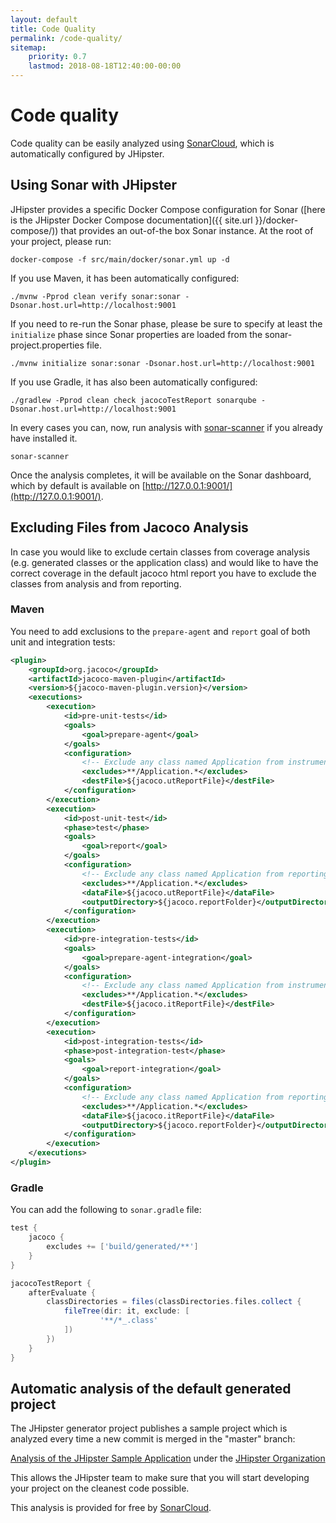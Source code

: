 ```yaml
---
layout: default
title: Code Quality
permalink: /code-quality/
sitemap:
    priority: 0.7
    lastmod: 2018-08-18T12:40:00-00:00
---
```


# <i class="fa fa-diamond"></i> Code quality

Code quality can be easily analyzed using [SonarCloud](https://sonarcloud.io), which is automatically configured by JHipster.

## Using Sonar with JHipster

JHipster provides a specific Docker Compose configuration for Sonar ([here is the JHipster Docker Compose documentation]({{ site.url }}/docker-compose/)) that provides an out-of-the box Sonar instance. At the root of your project, please run:

    docker-compose -f src/main/docker/sonar.yml up -d

If you use Maven, it has been automatically configured:

    ./mvnw -Pprod clean verify sonar:sonar -Dsonar.host.url=http://localhost:9001

If you need to re-run the Sonar phase, please be sure to specify at least the `initialize` phase since Sonar properties are loaded from the sonar-project.properties file.

    ./mvnw initialize sonar:sonar -Dsonar.host.url=http://localhost:9001

If you use Gradle, it has also been automatically configured:

    ./gradlew -Pprod clean check jacocoTestReport sonarqube -Dsonar.host.url=http://localhost:9001

In every cases you can, now, run analysis with [sonar-scanner](https://docs.sonarqube.org/display/SCAN/Analyzing+with+SonarQube+Scanner) if you already have installed it.

    sonar-scanner

Once the analysis completes, it will be available on the Sonar dashboard, which by default is available on [http://127.0.0.1:9001/](http://127.0.0.1:9001/).

## Excluding Files from Jacoco Analysis

In case you would like to exclude certain classes from coverage analysis (e.g. generated classes or the application class) and would like to have the correct
coverage in the default jacoco html report you have to exclude the classes from analysis and from reporting.

### Maven

You need to add exclusions to the `prepare-agent` and `report` goal of both unit and integration tests:

```xml
<plugin>
    <groupId>org.jacoco</groupId>
    <artifactId>jacoco-maven-plugin</artifactId>
    <version>${jacoco-maven-plugin.version}</version>
    <executions>
        <execution>
            <id>pre-unit-tests</id>
            <goals>
                <goal>prepare-agent</goal>
            </goals>
            <configuration>
                <!-- Exclude any class named Application from instrumentation -->
                <excludes>**/Application.*</excludes>
                <destFile>${jacoco.utReportFile}</destFile>
            </configuration>
        </execution>
        <execution>
            <id>post-unit-test</id>
            <phase>test</phase>
            <goals>
                <goal>report</goal>
            </goals>
            <configuration>
                <!-- Exclude any class named Application from reporting-->
                <excludes>**/Application.*</excludes>
                <dataFile>${jacoco.utReportFile}</dataFile>
                <outputDirectory>${jacoco.reportFolder}</outputDirectory>
            </configuration>
        </execution>
        <execution>
            <id>pre-integration-tests</id>
            <goals>
                <goal>prepare-agent-integration</goal>
            </goals>
            <configuration>
                <!-- Exclude any class named Application from instrumentation -->
                <excludes>**/Application.*</excludes>
                <destFile>${jacoco.itReportFile}</destFile>
            </configuration>
        </execution>
        <execution>
            <id>post-integration-tests</id>
            <phase>post-integration-test</phase>
            <goals>
                <goal>report-integration</goal>
            </goals>
            <configuration>
                <!-- Exclude any class named Application from reporting-->
                <excludes>**/Application.*</excludes>
                <dataFile>${jacoco.itReportFile}</dataFile>
                <outputDirectory>${jacoco.reportFolder}</outputDirectory>
            </configuration>
        </execution>
    </executions>
</plugin>
```

### Gradle

You can add the following to `sonar.gradle` file:

```gradle
test {
    jacoco {
        excludes += ['build/generated/**']
    }
}

jacocoTestReport {
    afterEvaluate {
        classDirectories = files(classDirectories.files.collect {
            fileTree(dir: it, exclude: [
                    '**/*_.class'
            ])
        })
    }
}
```

## Automatic analysis of the default generated project

The JHipster generator project publishes a sample project which is analyzed every time a new commit is merged in the "master" branch:

[Analysis of the JHipster Sample Application](https://sonarcloud.io/dashboard?id=jhipster-sample-application) under the [JHipster Organization](https://sonarcloud.io/organizations/jhipster)

This allows the JHipster team to make sure that you will start developing your project on the cleanest code possible.

This analysis is provided for free by [SonarCloud](https://sonarcloud.io).
